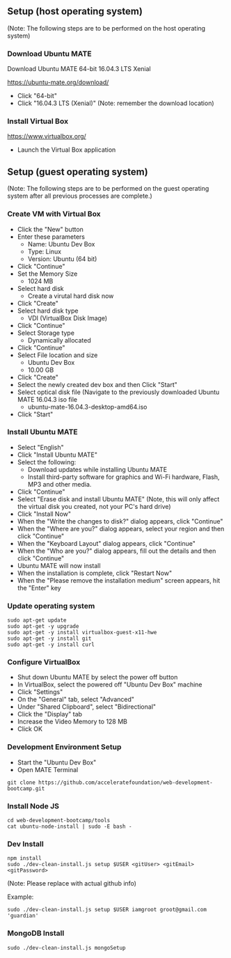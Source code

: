 ## Setup (host operating system)

(Note: The following steps are to be performed on the host operating system)


### Download Ubuntu MATE
Download Ubuntu MATE 64-bit 16.04.3 LTS Xenial

https://ubuntu-mate.org/download/

  - Click "64-bit"
  - Click "16.04.3 LTS (Xenial)" (Note: remember the download location)

### Install Virtual Box
https://www.virtualbox.org/

  - Launch the Virtual Box application

## Setup (guest operating system)

(Note: The following steps are to be performed on the guest operating system after all previous processes are complete.)

### Create VM with Virtual Box

  - Click the "New" button
  - Enter these parameters
    - Name: Ubuntu Dev Box
    - Type: Linux
    - Version: Ubuntu (64 bit)
  - Click "Continue"
  - Set the Memory Size
    - 1024 MB
  - Select hard disk
    - Create a virutal hard disk now
  - Click "Create"
  - Select hard disk type
    - VDI (VirtualBox Disk Image)
  - Click "Continue"
  - Select Storage type
    - Dynamically allocated
  - Click "Continue"
  - Select File location and size
    - Ubuntu Dev Box
    - 10.00 GB
  - Click "Create"
  - Select the newly created dev box and then Click "Start"
  - Select optical disk file (Navigate to the previously downloaded Ubuntu MATE 16.04.3 iso file
    - ubuntu-mate-16.04.3-desktop-amd64.iso
  - Click "Start"

### Install Ubuntu MATE

  - Select "English"
  - Click "Install Ubuntu MATE"
  - Select the following:
    - Download updates while installing Ubuntu MATE
    - Install third-party software for graphics and Wi-Fi hardware, Flash, MP3 and other media.
  - Click "Continue"
  - Select "Erase disk and install Ubuntu MATE" (Note, this will only affect the virtual disk you created, not your PC's hard drive)
  - Click "Install Now"
  - When the "Write the changes to disk?" dialog appears, click "Continue"
  - When the "Where are you?" dialog appears, select your region and then click "Continue"
  - When the "Keyboard Layout" dialog appears, click "Continue"
  - When the "Who are you?" dialog appears, fill out the details and then click "Continue"
  - Ubuntu MATE will now install
  - When the installation is complete, click "Restart Now"
  - When the "Please remove the installation medium" screen appears, hit the "Enter" key


### Update operating system
```
sudo apt-get update
sudo apt-get -y upgrade
sudo apt-get -y install virtualbox-guest-x11-hwe
sudo apt-get -y install git
sudo apt-get -y install curl
```

### Configure VirtualBox

  - Shut down Ubuntu MATE by select the power off button
  - In VirtualBox, select the powered off "Ubuntu Dev Box" machine
  - Click "Settings"
  - On the "General" tab, select "Advanced"
  - Under "Shared Clipboard", select "Bidirectional"
  - Click the "Display" tab
  - Increase the Video Memory to 128 MB
  - Click OK

### Development Environment Setup

  - Start the "Ubuntu Dev Box"
  - Open MATE Terminal

```
git clone https://github.com/acceleratefoundation/web-development-bootcamp.git
```

### Install Node JS
```
cd web-development-bootcamp/tools
cat ubuntu-node-install | sudo -E bash -
```

### Dev Install

```
npm install
sudo ./dev-clean-install.js setup $USER <gitUser> <gitEmail> <gitPassword>
```

(Note: Please replace with actual github info)

Example:

```
sudo ./dev-clean-install.js setup $USER iamgroot groot@gmail.com 'guardian' 
```

### MongoDB Install

```
sudo ./dev-clean-install.js mongoSetup
```

